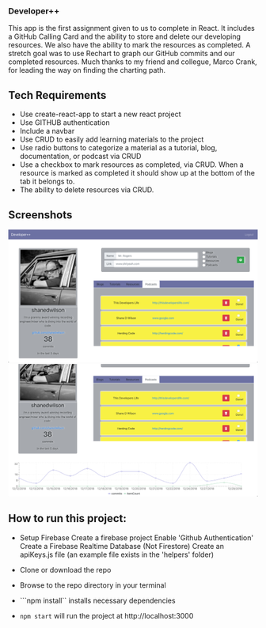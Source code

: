 ### Developer++
This app is the first assignment given to us to complete in React. It includes a GitHub Calling Card and the ability to store and delete our developing resources. We also have the ability to mark the resources as completed. A stretch goal was to use Rechart to graph our GitHub commits and our completed resources. Much thanks to my friend and collegue, Marco Crank, for leading the way on finding the charting path.

## Tech Requirements
* Use create-react-app to start a new react project
* Use GITHUB authentication
* Include a navbar
* Use CRUD to easily add learning materials to the project
* Use radio buttons to categorize a material as a tutorial, blog, documentation, or podcast via CRUD
* Use a checkbox to mark resources as completed, via CRUD. When a resource is marked as completed it should show up at the bottom of the tab it belongs to.
* The ability to delete resources via CRUD.

## Screenshots
![Main Screenshot](./images/developer-plus-plus-main.png)
![Second Screenshot](./images/developer-plus-plus-secondary.png)

## How to run this project:

* Setup Firebase
    Create a firebase project
    Enable 'Github Authentication'
    Create a Firebase Realtime Database (Not Firestore)
    Create an apiKeys.js file (an example file exists in the 'helpers' folder)

* Clone or download the repo

* Browse to the repo directory in your terminal

* ```npm install`` installs necessary dependencies

* ```npm start``` will run the project at http://localhost:3000
